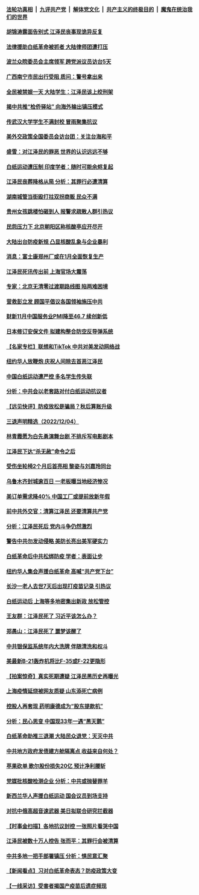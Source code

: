 ####  [法轮功真相](../../../../basic/blob/master/README.md?t=12060202) &nbsp;|&nbsp; [九评共产党](../../../../9ping.md/blob/master/README.md?t=12060202) &nbsp;|&nbsp; [解体党文化](../../../../jtdwh.md/blob/master/README.md?t=12060202)  &nbsp;|&nbsp; [共产主义的终极目的](../../../../gczydzjmd.md/blob/master/README.md?t=12060202) &nbsp;|&nbsp; [魔鬼在统治我们的世界](../../../../mgztzwmdsj.md/blob/master/README.md?t=12060202) 

#### [胡锦涛露面告别式 江泽民丧事现诡异反复](../pages/nsc413/n13879061.md?t=12060202) 

#### [法律援助白纸革命被抓者 大陆律师团遭打压](../pages/nsc413/n13878879.md?t=12060202) 

#### [波兰众院委员会主席领军 跨党派议员访台5天](../pages/nsc413/n13878920.md?t=12060202) 

#### [广西南宁市民出行受阻 质问：警号拿出来](../pages/nsc413/n13878843.md?t=12060202) 

#### [全民被禁娱一天 大陆学生：江泽民该上绞刑架](../pages/nsc413/n13878932.md?t=12060202) 

#### [揭中共推“检侨驿站” 向海外输出镇压模式](../pages/nsc413/n13878090.md?t=12060202) 

#### [传武汉大学学生不满封校 冒雨聚集抗议](../pages/nsc413/n13878880.md?t=12060202) 

#### [美外交政策全国委员会访台团：关注台海和平](../pages/nsc413/n13878862.md?t=12060202) 

#### [盛雪：对江泽民的罪恶 世界的认识远远不够](../pages/nsc413/n13878845.md?t=12060202) 

#### [白纸运动遭压制 印度学者：随时可能余烬复起](../pages/nsc413/n13878910.md?t=12060202) 

#### [江泽民丧葬降格从简 分析：其罪行必遭清算](../pages/nsc413/n13878870.md?t=12060202) 

#### [湖南城管当街殴打拄双拐商贩 民众不满](../pages/nsc413/n13878844.md?t=12060202) 

#### [贵州女孩跳楼怕砸到人 报警求疏散人群引热议](../pages/nsc413/n13878889.md?t=12060202) 

#### [民怨压力下 北京朝阳区称核酸亭应开尽开](../pages/nsc413/n13878731.md?t=12060202) 

#### [大陆出台防疫新规 凸显核酸乱象与企业暴利](../pages/nsc413/n13878728.md?t=12060202) 

#### [消息：富士康郑州厂或在1月全面恢复生产](../pages/nsc413/n13878800.md?t=12060202) 

#### [江泽民死讯传出前 上海官场大震荡](../pages/nsc413/n13878729.md?t=12060202) 

#### [专家：北京无清零过渡期路线图 陷两难困境](../pages/nsc413/n13878687.md?t=12060202) 

#### [营救彭立发 顾国平倡议各国领袖施压中共](../pages/nsc413/n13878701.md?t=12060202) 

#### [财新11月中国服务业PMI降至46.7 续创新低](../pages/nsc413/n13878711.md?t=12060202) 

#### [日本修订安保文件 拟建构整合防空反导弹系统](../pages/nsc413/n13878699.md?t=12060202) 

#### [【名家专栏】联想和TikTok 中共对美发动网络战](../pages/nsc413/n13878428.md?t=12060202) 

#### [纽约华人放鞭炮  庆祝人间除去首恶江泽民](../pages/nsc413/n13878732.md?t=12060202) 

#### [中国白纸运动遭严控 多名学生传失联](../pages/nsc413/n13878652.md?t=12060202) 

#### [分析：中共会以老套路对付白纸运动抗议者](../pages/nsc413/n13878674.md?t=12060202) 


#### [【远见快评】防疫放松是骗局？秋后算账升级](../pages/nsc413/n13878641.md?t=12060202) 

#### [三退声明精选（2022/12/04）](../pages/nsc413/n13878659.md?t=12060202) 

#### [林青霞愿为白先勇演舞台剧 不排斥写电影剧本](../pages/nsc413/n13878572.md?t=12060202) 

#### [江泽民下达“杀无赦”命令之后](../pages/nsc413/n13878084.md?t=12060202) 

#### [受伤坐轮椅2个月后首亮相 黎姿与刘嘉玲同台](../pages/nsc413/n13878507.md?t=12060202) 

#### [乌鲁木齐封城逾百日 一老板曝当地经济惨况](../pages/nsc413/n13878532.md?t=12060202) 

#### [美订单需求降40% 中国工厂或提前放新年假](../pages/nsc413/n13878498.md?t=12060202) 

#### [前中共外交官：清算江泽民 还要清算共产党](../pages/nsc413/n13878491.md?t=12060202) 

#### [分析：江泽民死后 党内斗争仍然激烈](../pages/nsc413/n13878080.md?t=12060202) 

#### [警告中共勿发动侵略 美防长亮出美军硬实力](../pages/nsc413/n13878438.md?t=12060202) 

#### [白纸革命后中共松绑防疫 学者：表面让步](../pages/nsc413/n13878441.md?t=12060202) 

#### [纽约华人集会声援白纸革命 高喊“共产党下台”](../pages/nsc413/n13878279.md?t=12060202) 

#### [长沙一老人去世7天后出现打疫苗记录 引热议](../pages/nsc413/n13878369.md?t=12060202) 

#### [白纸运动后 上海等多地密集出新政 放松管控](../pages/nsc413/n13878299.md?t=12060202) 

#### [王友群：江泽民死了 习近平该怎么办？](../pages/nsc413/n13878298.md?t=12060202) 

#### [郑愚山：江泽民死了 噩梦该醒了](../pages/nsc413/n13878243.md?t=12060202) 

#### [中共银保监系统年内大洗牌 伴随清洗和权斗](../pages/nsc413/n13878280.md?t=12060202) 

#### [美最新B-21轰炸机将比F-35或F-22更隐形](../pages/nsc413/n13878027.md?t=12060202) 

#### [【拍案惊奇】真实死期遭疑 江泽民黑历史再曝光](../pages/nsc413/n13878028.md?t=12060202) 

#### [上海疫情延烧被网友质疑 山东添死亡病例](../pages/nsc413/n13878149.md?t=12060202) 


#### [控股人再套现 药明康德成为“股东提款机”](../pages/nsc413/n13878140.md?t=12060202) 

#### [分析：民心思变 中国现33年一遇“黑天鹅”](../pages/nsc413/n13877719.md?t=12060202) 

#### [白纸革命助推三退潮 大陆民众退党：天灭中共](../pages/nsc413/n13878136.md?t=12060202) 

#### [中共地方政府发债建方舱隔离点 收益来自何处？](../pages/nsc413/n13878071.md?t=12060202) 

#### [苹果砍单 歌尔股份损失20亿 预计净利腰斩](../pages/nsc413/n13878113.md?t=12060202) 

#### [党媒批核酸检测企业 分析：中共或抛替罪羊](../pages/nsc413/n13878089.md?t=12060202) 

#### [新西兰华人声援白纸运动 国会议员到场支持](../pages/nsc413/n13878098.md?t=12060202) 

#### [对抗中俄高超音速武器 美日拟联合研究拦截器](../pages/nsc413/n13878095.md?t=12060202) 

#### [【时事金扫描】各地抗议封控 一张照片看哭中国](../pages/nsc413/n13878025.md?t=12060202) 

#### [江泽民被数十万人控告 张而平：其罪行会被清算](../pages/nsc413/n13878074.md?t=12060202) 

#### [中共多地一把手部署镇压 分析：惧民意汇聚](../pages/nsc413/n13878085.md?t=12060202) 

#### [【新闻看点】习对白纸革命表态？防疫政策大变](../pages/nsc413/n13877672.md?t=12060202) 

#### [【一线采访】受害者揭国产疫苗后遗症频现](../pages/nsc413/n13877939.md?t=12060202) 

